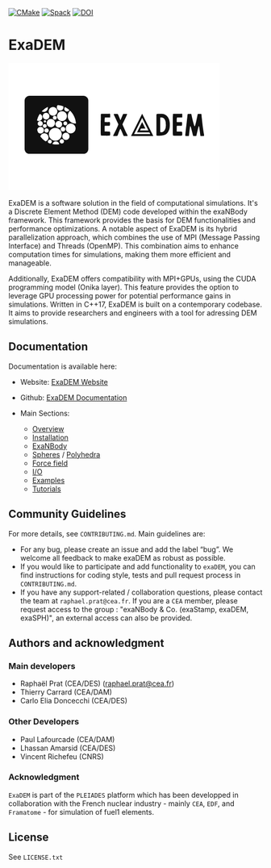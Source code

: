 [![CMake](https://github.com/Collab4exaNBody/exaDEM/actions/workflows/cmake.yml/badge.svg)](https://github.com/Collab4exaNBody/exaDEM/actions/workflows/cmake.yml)
[![Spack](https://github.com/Collab4exaNBody/exaDEM/actions/workflows/spack.yml/badge.svg)](https://github.com/Collab4exaNBody/exaDEM/actions/workflows/spack.yml)
[![DOI](https://joss.theoj.org/papers/10.21105/joss.07484/status.svg)](https://doi.org/10.21105/joss.07484)

# ExaDEM

![](doc/logo/exaDEMlogo2.png)

ExaDEM is a software solution in the field of computational simulations. It's a Discrete Element Method (DEM) code developed within the exaNBody framework. This framework provides the basis for DEM functionalities and performance optimizations. A notable aspect of ExaDEM is its hybrid parallelization approach, which combines the use of MPI (Message Passing Interface) and Threads (OpenMP). This combination aims to enhance computation times for simulations, making them more efficient and manageable.

Additionally, ExaDEM offers compatibility with MPI+GPUs, using the CUDA programming model (Onika layer). This feature provides the option to leverage GPU processing power for potential performance gains in simulations. Written in C++17, ExaDEM is built on a contemporary codebase. It aims to provide researchers and engineers with a tool for adressing DEM simulations.

## Documentation

Documentation is available here: 

- Website: [ExaDEM Website](https://collab4exanbody.github.io/doc_exaDEM/)
- Github: [ExaDEM Documentation](https://github.com/Collab4exaNBody/doc_exaDEM.git)

- Main Sections:
  - [Overview](https://collab4exanbody.github.io/doc_exaDEM/project_exaDEM/Introduction.html)
  - [Installation](https://collab4exanbody.github.io/doc_exaDEM/project_exaDEM/Installation.html)
  - [ExaNBody](https://collab4exanbody.github.io/doc_exaDEM/project_exaNBody/index.html)
  - [Spheres](https://collab4exanbody.github.io/doc_exaDEM/project_exaDEM/Spheres.html) / [Polyhedra](https://collab4exanbody.github.io/doc_exaDEM/project_exaDEM/Polyhedra.html)
  - [Force field](https://collab4exanbody.github.io/doc_exaDEM/project_exaDEM/ForceField.html)
  - [I/O](https://collab4exanbody.github.io/doc_exaDEM/project_exaDEM/Analysis.html)
  - [Examples](https://collab4exanbody.github.io/doc_exaDEM/project_exaDEM/Test_cases.html)
  - [Tutorials](https://collab4exanbody.github.io/doc_exaDEM/project_exaDEM/Tutorial.html)

## Community Guidelines

For more details, see `CONTRIBUTING.md`. Main guidelines are:

- For any bug, please create an issue and add the label “bug”. We welcome all feedback to make exaDEM as robust as possible.
- If you would like to participate and add functionality to `exaDEM`, you can find instructions for coding style, tests and pull request process in `CONTRIBUTING.md`.
- If you have any support-related / collaboration questions, please contact the team at `raphael.prat@cea.fr`. If you are a `CEA` member, please request access to the group : "exaNBody & Co. (exaStamp, exaDEM, exaSPH)", an external access can also be provided. 

## Authors and acknowledgment

### Main developers

- Raphaël Prat (CEA/DES) (raphael.prat@cea.fr)
- Thierry Carrard (CEA/DAM)
- Carlo Elia Doncecchi (CEA/DES)

### Other Developers

- Paul Lafourcade (CEA/DAM)
- Lhassan Amarsid (CEA/DES)
- Vincent Richefeu (CNRS)

### Acknowledgment

`ExaDEM` is part of the `PLEIADES` platform which has been developped in collaboration with the French nuclear industry - mainly `CEA`, `EDF`, and `Framatome` - for simulation of fuel1 elements.

## License

See `LICENSE.txt`
